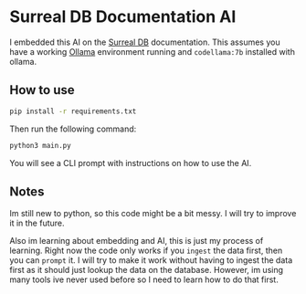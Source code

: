 # Surreal DB Documentation AI

I embedded this AI on the [Surreal DB](https://surrealdb.com) documentation. This assumes you have a working
[Ollama](https://ollama.ai) environment running and `codellama:7b` installed with ollama.

## How to use

```bash
pip install -r requirements.txt
```

Then run the following command:

```bash
python3 main.py
```

You will see a CLI prompt with instructions on how to use the AI.

## Notes

Im still new to python, so this code might be a bit messy. I will try to improve it in the future.

Also im learning about embedding and AI, this is just my process of learning. Right now the code only
works if you `ingest` the data first, then you can `prompt` it. I will try to make it work without
having to ingest the data first as it should just lookup the data on the database. However, im using
many tools ive never used before so I need to learn how to do that first.